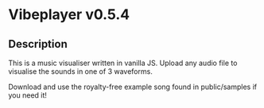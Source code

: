 # Vibeplayer v0.5.4

## Description

This is a music visualiser written in vanilla JS. Upload any audio file to visualise the sounds in one of 3 waveforms.

Download and use the royalty-free example song found in public/samples if you need it!